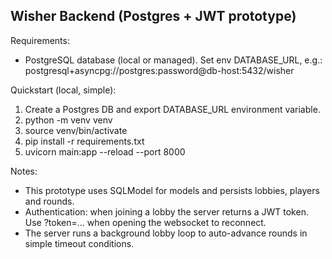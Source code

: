 Wisher Backend (Postgres + JWT prototype)
----------------------------------------
Requirements:
- PostgreSQL database (local or managed). Set env DATABASE_URL, e.g.:
  postgresql+asyncpg://postgres:password@db-host:5432/wisher

Quickstart (local, simple):
1) Create a Postgres DB and export DATABASE_URL environment variable.
2) python -m venv venv
3) source venv/bin/activate
4) pip install -r requirements.txt
5) uvicorn main:app --reload --port 8000

Notes:
- This prototype uses SQLModel for models and persists lobbies, players and rounds.
- Authentication: when joining a lobby the server returns a JWT token. Use ?token=... when opening the websocket to reconnect.
- The server runs a background lobby loop to auto-advance rounds in simple timeout conditions.